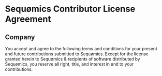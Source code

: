 # Sequømics Contributor License Agreement
## Company

You accept and agree to the following terms and conditions for your present and future contributions submitted to Sequømics. Except for the license granted herein to Sequømics & recipients of software distributed by Sequømics, you reserve all right, title, and interest in and to your contributions.
